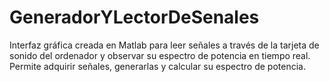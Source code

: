 # GeneradorYLectorDeSenales
 Interfaz gráfica creada en Matlab para leer señales a través de la tarjeta de sonido del ordenador y observar su espectro de potencia en tiempo real. Permite adquirir señales, generarlas y calcular su espectro de potencia.

